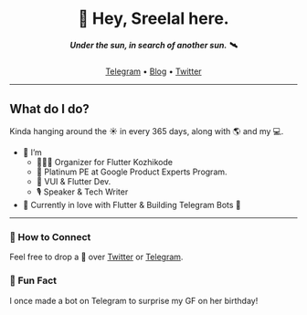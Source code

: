 <h1 align="center">👋 Hey, Sreelal here.</h1>
<h5 align="center">Under the sun, in search of another sun. 🛰</h5>
<p align="center">
  <a href="https://t.me/heysreelal">Telegram</a> •
  <a href="https://heysreelal.medium.com">Blog</a> •
  <a href="https://twitter.com/heysreelal">Twitter</a>
</p>

<hr/>

## What do I do?

Kinda hanging around the ☀️ in every 365 days, along with 🌎 and my 💻.  

- 👀 I’m 
  - 👨🏻‍💻 Organizer for Flutter Kozhikode
  - 🏅 Platinum PE at Google Product Experts Program.
  - 💙 VUI & Flutter Dev. 
  - 🎙 Speaker & Tech Writer
- 💙 Currently in love with Flutter & Building Telegram Bots 💙

<hr/>

### 💬 How to Connect
Feel free to drop a 👋 over [Twitter](https://twitter.com/HeySreelal) or [Telegram](https://t.me/HeySreelal).

### 🎯 Fun Fact
I once made a bot on Telegram to surprise my GF on her birthday! 

